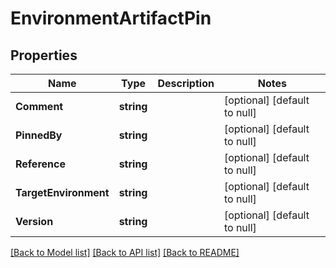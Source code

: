 # EnvironmentArtifactPin

## Properties
Name | Type | Description | Notes
------------ | ------------- | ------------- | -------------
**Comment** | **string** |  | [optional] [default to null]
**PinnedBy** | **string** |  | [optional] [default to null]
**Reference** | **string** |  | [optional] [default to null]
**TargetEnvironment** | **string** |  | [optional] [default to null]
**Version** | **string** |  | [optional] [default to null]

[[Back to Model list]](../README.md#documentation-for-models) [[Back to API list]](../README.md#documentation-for-api-endpoints) [[Back to README]](../README.md)


